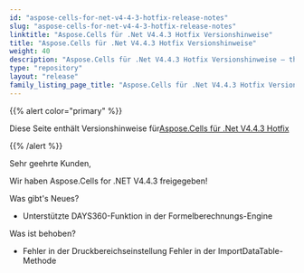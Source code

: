 ```yaml
---
id: "aspose-cells-for-net-v4-4-3-hotfix-release-notes"
slug: "aspose-cells-for-net-v4-4-3-hotfix-release-notes"
linktitle: "Aspose.Cells für .Net V4.4.3 Hotfix Versionshinweise"
title: "Aspose.Cells für .Net V4.4.3 Hotfix Versionshinweise"
weight: 40
description: "Aspose.Cells für .Net V4.4.3 Hotfix Versionshinweise – the latest updates and fixes."
type: "repository"
layout: "release"
family_listing_page_title: "Aspose.Cells für .Net V4.4.3 Hotfix Versionshinweise"
---
```

{{% alert color="primary" %}} 

 Diese Seite enthält Versionshinweise für[Aspose.Cells für .Net V4.4.3 Hotfix](https://releases.aspose.com/cells/net/new-releases/aspose.cells-for-.net-v4.4.3-hotfix/)

{{% /alert %}} 

 Sehr geehrte Kunden,

 Wir haben Aspose.Cells for .NET V4.4.3 freigegeben!

 Was gibt's Neues?

- Unterstützte DAYS360-Funktion in der Formelberechnungs-Engine

 Was ist behoben?

- Fehler in der Druckbereichseinstellung
 Fehler in der ImportDataTable-Methode
